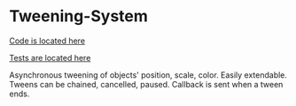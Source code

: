 # Tweening-System
[Code is located here](https://github.com/wolkp/Tweening-System/tree/main/TweeningSystem/Assets/Scripts)

[Tests are located here](https://github.com/wolkp/Tweening-System/tree/main/TweeningSystem/Assets/Tests)

Asynchronous tweening of objects' position, scale, color. Easily extendable.
Tweens can be chained, cancelled, paused. Callback is sent when a tween ends.